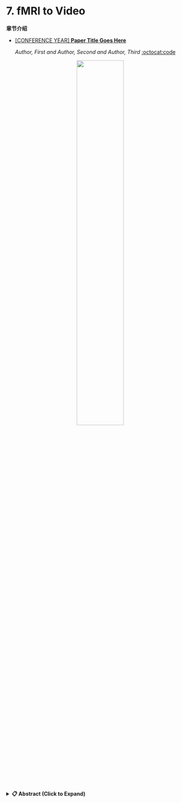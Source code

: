 # 7. fMRI to Video

**章节介绍**

- [[CONFERENCE YEAR] **Paper Title Goes Here**](/path-to-paper)
  
  *Author, First and Author, Second and Author, Third* [:octocat:code](https://github.com/username/repository)

<div align="center">
  <img src="https://github.com/user-attachments/assets/your-image-asset-id" width="50%">
</div>

<details close>
<summary><b>📋 Abstract (Click to Expand)</b></summary>
Your abstract content goes here. 可以去arivx搜文章名字然后复制摘要。
</details>

